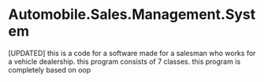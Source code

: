 # Automobile.Sales.Management.System
[UPDATED] this is a code for a software made for a salesman who works for a vehicle dealership. this program consists of 7 classes. this program is completely based on oop

